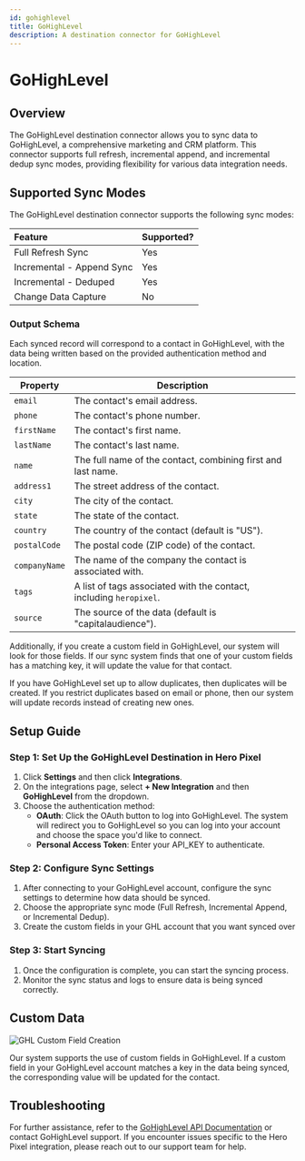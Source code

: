 ```yaml
---
id: gohighlevel
title: GoHighLevel
description: A destination connector for GoHighLevel
---
```


# GoHighLevel

## Overview

The GoHighLevel destination connector allows you to sync data to GoHighLevel, a comprehensive marketing and CRM platform. This connector supports full refresh, incremental append, and incremental dedup sync modes, providing flexibility for various data integration needs.

## Supported Sync Modes

The GoHighLevel destination connector supports the following sync modes:

| Feature                   | Supported? |
| :------------------------ | :--------- |
| Full Refresh Sync         | Yes        |
| Incremental - Append Sync | Yes        |
| Incremental - Deduped     | Yes        |
| Change Data Capture       | No         |

### Output Schema

Each synced record will correspond to a contact in GoHighLevel, with the data being written based on the provided authentication method and location.

| Property      | Description                                                        |
| ------------- | ------------------------------------------------------------------ |
| `email`       | The contact's email address.                                       |
| `phone`       | The contact's phone number.                                        |
| `firstName`   | The contact's first name.                                          |
| `lastName`    | The contact's last name.                                           |
| `name`        | The full name of the contact, combining first and last name.       |
| `address1`    | The street address of the contact.                                 |
| `city`        | The city of the contact.                                           |
| `state`       | The state of the contact.                                          |
| `country`     | The country of the contact (default is "US").                      |
| `postalCode`  | The postal code (ZIP code) of the contact.                         |
| `companyName` | The name of the company the contact is associated with.            |
| `tags`        | A list of tags associated with the contact, including `heropixel`. |
| `source`      | The source of the data (default is "capitalaudience").             |

Additionally, if you create a custom field in GoHighLevel, our system will look for those fields. If our sync system finds that one of your custom fields has a matching key, it will update the value for that contact.

If you have GoHighLevel set up to allow duplicates, then duplicates will be created. If you restrict duplicates based on email or phone, then our system will update records instead of creating new ones.

## Setup Guide

### Step 1: Set Up the GoHighLevel Destination in Hero Pixel

1. Click **Settings** and then click **Integrations**.
2. On the integrations page, select **+ New Integration** and then **GoHighLevel** from the dropdown.
3. Choose the authentication method:
   - **OAuth**: Click the OAuth button to log into GoHighLevel. The system will redirect you to GoHighLevel so you can log into your account and choose the space you'd like to connect.
   - **Personal Access Token**: Enter your API_KEY to authenticate.

### Step 2: Configure Sync Settings

1. After connecting to your GoHighLevel account, configure the sync settings to determine how data should be synced.
2. Choose the appropriate sync mode (Full Refresh, Incremental Append, or Incremental Dedup).
3. Create the custom fields in your GHL account that you want synced over

### Step 3: Start Syncing

1. Once the configuration is complete, you can start the syncing process.
2. Monitor the sync status and logs to ensure data is being synced correctly.

## Custom Data

![GHL Custom Field Creation](/img/heropixel/ghl-custom-field.png)

Our system supports the use of custom fields in GoHighLevel. If a custom field in your GoHighLevel account matches a key in the data being synced, the corresponding value will be updated for the contact.

## Troubleshooting

For further assistance, refer to the [GoHighLevel API Documentation](https://developers.gohighlevel.com) or contact GoHighLevel support. If you encounter issues specific to the Hero Pixel integration, please reach out to our support team for help.
